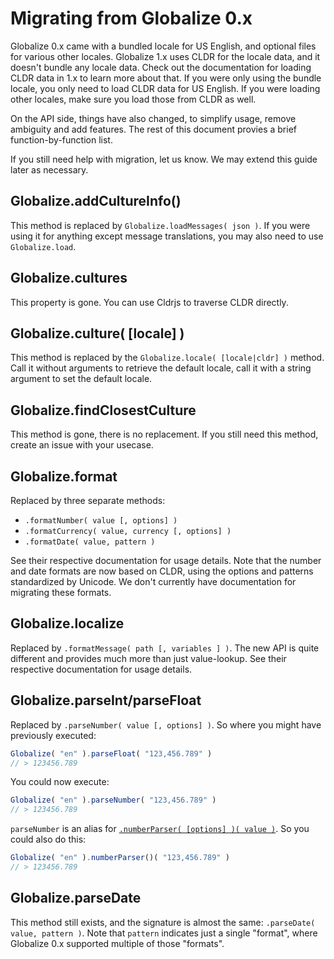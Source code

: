 # Migrating from Globalize 0.x

Globalize 0.x came with a bundled locale for US English, and optional files for various other locales. Globalize 1.x uses CLDR for the locale data, and it doesn't bundle any locale data. Check out the documentation for loading CLDR data in 1.x to learn more about that. If you were only using the bundle locale, you only need to load CLDR data for US English. If you were loading other locales, make sure you load those from CLDR as well.

On the API side, things have also changed, to simplify usage, remove ambiguity and add features. The rest of this document provies a brief function-by-function list.

If you still need help with migration, let us know. We may extend this guide later as necessary.

## Globalize.addCultureInfo()

This method is replaced by `Globalize.loadMessages( json )`. If you were using it for anything except message translations, you may also need to use `Globalize.load`.

## Globalize.cultures

This property is gone. You can use Cldrjs to traverse CLDR directly.

## Globalize.culture( [locale] )

This method is replaced by the `Globalize.locale( [locale|cldr] )` method. Call it without arguments to retrieve the default locale, call it with a string argument to set the default locale.

## Globalize.findClosestCulture

This method is gone, there is no replacement. If you still need this method, create an issue with your usecase.

## Globalize.format

Replaced by three separate methods:

* `.formatNumber( value [, options] )`
* `.formatCurrency( value, currency [, options] )`
* `.formatDate( value, pattern )`

See their respective documentation for usage details. Note that the number and date formats are now based on CLDR, using the options and patterns standardized by Unicode. We don't currently have documentation for migrating these formats.

## Globalize.localize

Replaced by `.formatMessage( path [, variables ] )`. The new API is quite different and provides much more than just value-lookup. See their respective documentation for usage details.

## Globalize.parseInt/parseFloat

Replaced by `.parseNumber( value [, options] )`.  So where you might have previously executed:

```js
Globalize( "en" ).parseFloat( "123,456.789" )
// > 123456.789
```

You could now execute:

```js
Globalize( "en" ).parseNumber( "123,456.789" )
// > 123456.789
```

`parseNumber` is an alias for [`.numberParser( [options] )( value )`](api/number/number-parser.md).  So you could also do this:

```js
Globalize( "en" ).numberParser()( "123,456.789" )
// > 123456.789
```

## Globalize.parseDate

This method still exists, and the signature is almost the same: `.parseDate( value, pattern )`. Note that `pattern` indicates just a single "format", where Globalize 0.x supported multiple of those "formats".

